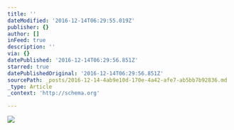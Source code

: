 ```yaml
---
title: ''
dateModified: '2016-12-14T06:29:55.019Z'
publisher: {}
author: []
inFeed: true
description: ''
via: {}
datePublished: '2016-12-14T06:29:56.851Z'
starred: true
datePublishedOriginal: '2016-12-14T06:29:56.851Z'
sourcePath: _posts/2016-12-14-4ab9e10d-170e-4a42-afe7-ab5bb7b92836.md
_type: Article
_context: 'http://schema.org'

---
```

![](https://the-grid-user-content.s3-us-west-2.amazonaws.com/926ad6e0-7a9a-4899-9ba6-722cbe41a7c5.jpg)